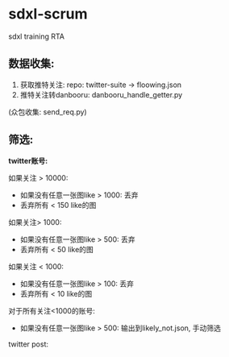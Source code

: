 # sdxl-scrum
sdxl training RTA




## 数据收集:

1. 获取推特关注: repo: twitter-suite -> floowing.json
2. 推特关注转danbooru: danbooru_handle_getter.py

(众包收集: send_req.py)

## 筛选:

**twitter账号:**

如果关注 > 10000:
- 如果没有任意一张图like > 1000: 丢弃
- 丢弃所有 < 150 like的图

如果关注> 1000:
- 如果没有任意一张图like > 500: 丢弃
- 丢弃所有 < 50 like的图

如果关注 < 1000:
- 如果没有任意一张图like > 100: 丢弃
- 丢弃所有 < 10 like的图

对于所有关注<1000的账号:
- 如果没有任意一张图like > 500: 输出到likely_not.json, 手动筛选


twitter post: